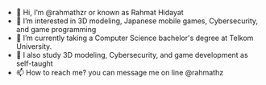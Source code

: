 - 👋 Hi, I’m @rahmathzr or known as Rahmat Hidayat
- 👀 I’m interested in 3D modeling, Japanese mobile games, Cybersecurity, and game programming
- 🌱 I’m currently taking a Computer Science bachelor's degree at Telkom University.
- 🎨 I also study 3D modeling, Cybersecurity, and game development as self-taught
- 📫 How to reach me? you can message me on line @rahmathz

<!---
rahmathzr/rahmathzr is a ✨ special ✨ repository because its `README.md` (this file) appears on your GitHub profile.
You can click the Preview link to take a look at your changes.
--->
